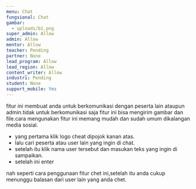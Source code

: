 ```yaml
---
menu: Chat
fungsional: Chat
gambar:
  - uploads/b1.png
super_admin: Allow
admin: Allow
mentor: Allow
teacher: Pending
partner: None
lead_program: Allow
lead_region: Allow
content_writer: Allow
industri: Pending
student: None
support_mobile: Yes
---
```

fitur ini membuat anda untuk berkomunikasi dengan peserta lain ataupun admin.tidak untuk berkomunikasi saja fitur ini bisa mengirim gambar dan file.cara mengunakan fitur ini memang mudah dan sudah umum dikalangan media sosial.

* yang pertama klik logo cheat dipojok kanan atas.
* lalu cari peserta atau user lain yang ingin di chat.
* setelah itu klik nama user tersebut dan masukan teks yang ingin di sampaikan.
* setelah ini enter 

nah seperti cara penggunaan fitur chet ini,setelah itu anda cukup menunggu balasan dari user lain yang anda chet.